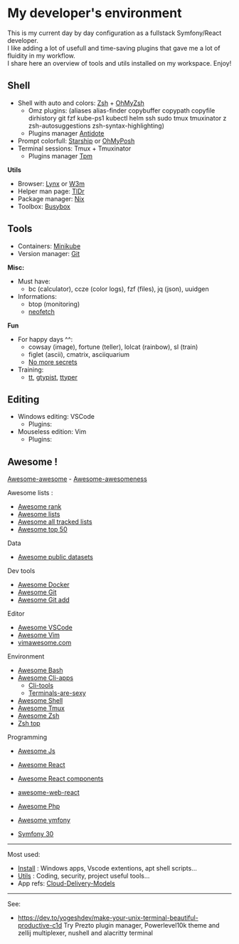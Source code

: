# My developer's environment

This is my current day by day configuration as a fullstack Symfony/React developer.      
I like adding a lot of usefull and time-saving plugins that gave me a lot of fluidity in my workflow.    
I share here an overview of tools and utils installed on my workspace. Enjoy!   

## Shell

- Shell with auto and colors: [Zsh](https://wiki.ubuntu-fr.org/zsh) + [OhMyZsh](https://ohmyz.sh)
  + Omz plugins: (aliases alias-finder copybuffer copypath copyfile dirhistory git fzf kube-ps1 kubectl helm ssh sudo tmux tmuxinator z zsh-autosuggestions zsh-syntax-highlighting)  
  + Plugins manager [Antidote](https://getantidote.github.io)
- Prompt colorfull: [Starship](https://starship.rs) or [OhMyPosh](https://ohmyposh.dev)
- Terminal sessions: Tmux + Tmuxinator
  + Plugins manager [Tpm](https://github.com/tmux-plugins/tpm)

**Utils**

- Browser: [Lynx](https://lynx.invisible-island.net) or [W3m](https://doc.ubuntu-fr.org/w3m)
- Helper man page: [TlDr](https://tldr.sh) 
- Package manager: [Nix](https://nixos.org)
- Toolbox: [Busybox](https://busybox.net)

## Tools 

- Containers: [Minikube](https://minikube.sigs.k8s.io)
- Version manager: [Git](https://git-scm.com)

**Misc:**   

- Must have:
  + bc (calculator), ccze (color logs), fzf (files), jq (json), uuidgen
- Informations:
  + btop (monitoring)
  + [neofetch](https://github.com/dylanaraps/neofetch)

**Fun**

- For happy days ^^:
  + cowsay (image), fortune (teller), lolcat (rainbow), sl (train)
  + figlet (ascii), cmatrix, asciiquarium
  + [No more secrets](https://github.com/bartobri/no-more-secrets)
- Training:
  + [tt](https://github.com/lemnos/tt), [gtypist](https://www.gnu.org/software/gtypist), [ttyper](https://github.com/max-niederman/ttyper) 

## Editing

- Windows editing: VSCode
  + Plugins:
- Mouseless edition: Vim
  + Plugins:

## Awesome !

[Awesome-awesome](https://github.com/emijrp/awesome-awesome) - [Awesome-awesomeness](https://github.com/bayandin/awesome-awesomeness)

Awesome lists :
+ [Awesome rank](https://awesomerank.github.io)
+ [Awesome lists](https://github.com/sindresorhus/awesome)
+ [Awesome all tracked lists](https://www.trackawesomelist.com/#all-tracked-list)
+ [Awesome top 50](https://www.trackawesomelist.com/#top-50-awesome-list)

Data
- [Awesome public datasets](https://github.com/awesomedata/awesome-public-datasets)

Dev tools
- [Awesome Docker](https://github.com/veggiemonk/awesome-docker)
- [Awesome Git](https://github.com/dictcp/awesome-git)
- [Awesome Git add](https://project-awesome.org/stevemao/awesome-git-addons)

Editor
- [Awesome VSCode](https://github.com/viatsko/awesome-vscode)
- [Awesome Vim](https://github.com/akrawchyk/awesome-vim)
- [vimawesome.com](https://vimawesome.com)

Environment
- [Awesome Bash](https://github.com/awesome-lists/awesome-bash)
- [Awesome Cli-apps](https://github.com/agarrharr/awesome-cli-apps)
  + [Cli-tools](https://dev.to/lissy93/cli-tools-you-cant-live-without-57f6)
  + [Terminals-are-sexy](https://github.com/k4m4/terminals-are-sexy)
- [Awesome Shell](https://awesomerank.github.io/lists/alebcay/awesome-shell.html)
- [Awesome Tmux](https://github.com/rothgar/awesome-tmux)
- [Awesome Zsh](https://awesomerank.github.io/lists/unixorn/awesome-zsh-plugins.html)
- [Zsh top](https://safjan.com/top-popular-zsh-plugins-on-github-2023)

Programming
- [Awesome Js](https://github.com/sorrycc/awesome-javascript)
- [Awesome React](https://github.com/enaqx/awesome-react)
- [Awesome React components](https://github.com/brillout/awesome-react-components)
- [awesome-web-react](https://awesome-web-react.js.org)

- [Awesome Php](https://github.com/ziadoz/awesome-php)
- [Awesome ymfony](https://github.com/sitepoint-editors/awesome-symfony)
- [Symfony 30](https://symfony.com/blog/the-30-most-useful-symfony-bundles-and-making-them-even-better)


---
Most used:
- [Install](https://github.com/cylmat/docs/tree/main/install) : Windows apps, Vscode extentions, apt shell scripts... 
- [Utils](https://github.com/cylmat/docs/tree/main/Utils) : Coding, security, project useful tools...
- App refs: [Cloud-Delivery-Models](https://github.com/cylmat/docs/blob/main/Form/Archilog/Cloud-Delivery-Models.png)

---
See:
- https://dev.to/yogeshdev/make-your-unix-terminal-beautiful-productive-c1d
Try Prezto plugin manager, Powerlevel10k theme and zellij multiplexer, nushell and alacritty terminal
